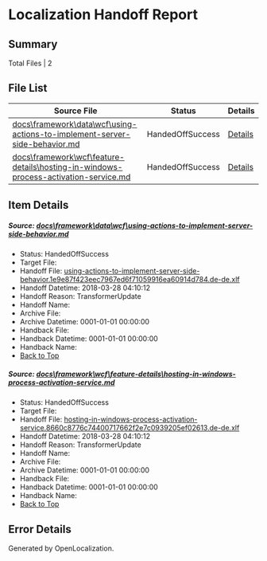 # <a name='report-top'></a> Localization Handoff Report

## Summary
 Total Files | 2

## File List
 Source File | Status | Details 
 ----------- | ------ | ------- 
 [docs\framework\data\wcf\using-actions-to-implement-server-side-behavior.md](https://github.com/OpenLocalizationTestOrg/docs/blob/75444267cc262dcdfc807db05b2441b78c986800/docs/framework/data/wcf/using-actions-to-implement-server-side-behavior.md) | HandedOffSuccess | [Details](#3aff3c32f79c310efdfebf0f325083435f85c25120376)
 [docs\framework\wcf\feature-details\hosting-in-windows-process-activation-service.md](https://github.com/OpenLocalizationTestOrg/docs/blob/75444267cc262dcdfc807db05b2441b78c986800/docs/framework/wcf/feature-details/hosting-in-windows-process-activation-service.md) | HandedOffSuccess | [Details](#b7f5c0d5320da1e669d258d3fa562bd7415e291224528)

## Item Details
##### <a name='3aff3c32f79c310efdfebf0f325083435f85c25120376'></a> Source: [docs\framework\data\wcf\using-actions-to-implement-server-side-behavior.md](https://github.com/OpenLocalizationTestOrg/docs/blob/75444267cc262dcdfc807db05b2441b78c986800/docs/framework/data/wcf/using-actions-to-implement-server-side-behavior.md)
* Status: HandedOffSuccess
* Target File: 
* Handoff File: [using-actions-to-implement-server-side-behavior.1e9e87f423eec7967ed6f71059916ea60914d784.de-de.xlf](https://github.com/OpenLocalizationTestOrg/docs.handoff/blob/91d220d3816f66c4a7465bc35cd1491d999133d4/ol-handoff/OpenLocalizationTestOrg/docs.de-de/master/net-med-mt/using-actions-to-implement-server-side-behavior.1e9e87f423eec7967ed6f71059916ea60914d784.de-de.xlf)
* Handoff Datetime: 2018-03-28 04:10:12
* Handoff Reason: TransformerUpdate
* Handoff Name: 
* Archive File: 
* Archive Datetime: 0001-01-01 00:00:00
* Handback File: 
* Handback Datetime: 0001-01-01 00:00:00
* Handback Name: 
* [Back to Top](#report-top)

##### <a name='b7f5c0d5320da1e669d258d3fa562bd7415e291224528'></a> Source: [docs\framework\wcf\feature-details\hosting-in-windows-process-activation-service.md](https://github.com/OpenLocalizationTestOrg/docs/blob/75444267cc262dcdfc807db05b2441b78c986800/docs/framework/wcf/feature-details/hosting-in-windows-process-activation-service.md)
* Status: HandedOffSuccess
* Target File: 
* Handoff File: [hosting-in-windows-process-activation-service.8660c8776c74400717662f2e7c0939205ef02613.de-de.xlf](https://github.com/OpenLocalizationTestOrg/docs.handoff/blob/91d220d3816f66c4a7465bc35cd1491d999133d4/ol-handoff/OpenLocalizationTestOrg/docs.de-de/master/net-med-mt/hosting-in-windows-process-activation-service.8660c8776c74400717662f2e7c0939205ef02613.de-de.xlf)
* Handoff Datetime: 2018-03-28 04:10:12
* Handoff Reason: TransformerUpdate
* Handoff Name: 
* Archive File: 
* Archive Datetime: 0001-01-01 00:00:00
* Handback File: 
* Handback Datetime: 0001-01-01 00:00:00
* Handback Name: 
* [Back to Top](#report-top)


## Error Details

Generated by OpenLocalization.
